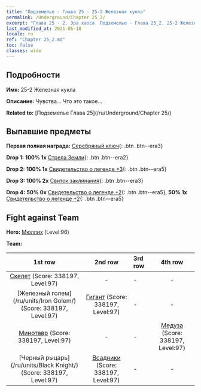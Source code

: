 ```yaml
---
title: "Подземелье - Глава 25 - 25-2 Железная кукла"
permalink: /Underground/Chapter 25_2/
excerpt: "Глава 25 - 2. Эра хаоса  Подземелье - Глава 25_2. 25-2 Железная кукла"
last_modified_at: 2021-05-18
locale: ru
ref: "Chapter 25_2.md"
toc: false
classes: wide
---
```


## Подробности

 **Имя:** 25-2 Железная кукла

 **Описание:** Чувства... Что это такое...

 **Related to:** [Подземелье Глава 25](/ru/Underground/Chapter 25/)

## Выпавшие предметы

 **Первая полная награда:** [Серебряный ключ](/ItemsRU/con_693/){: .btn .btn--era3}

 **Drop 1:** **100% 1x** [Стрела Земли](/ItemsRU/her_464/){: .btn .btn--era2}

 **Drop 2:** **100% 1x** [Свидетельство о легенде +3](/ItemsRU/mat_88/){: .btn .btn--era5}

 **Drop 3:** **100% 2x** [Свиток заклинания](/ItemsRU/con_694/){: .btn .btn--era3}

 **Drop 4:** **50% 0x** [Свидетельство о легенде +2](/ItemsRU/mat_81/){: .btn .btn--era5}, **50% 1x** [Свидетельство о легенде +2](/ItemsRU/mat_81/){: .btn .btn--era5}


## Fight against Team
 **Hero:** [Мюллих](/ru/heroes/Mullich/) (Level:96)

 **Team:**


  | 1st row | 2nd row | 3rd row | 4th row |
  |:----:|:----:|:----|:----:|
  | [Скелет](/ru/units/Skeleton/) (Score: 338197, Level:97)  | - | - | - |
  | [Железный голем](/ru/units/Iron Golem/) (Score: 338197, Level:97)  | [Гигант](/ru/units/Giant/) (Score: 338197, Level:97)  | - | - |
  | [Минотавр](/ru/units/Minotaur/) (Score: 338197, Level:97)  | - | - | [Медуза](/ru/units/Medusa/) (Score: 338197, Level:97)  |
  | [Черный рыцарь](/ru/units/Black Knight/) (Score: 338197, Level:97)  | [Всадники](/ru/units/Cavalier/) (Score: 338197, Level:97)  | - | - |


